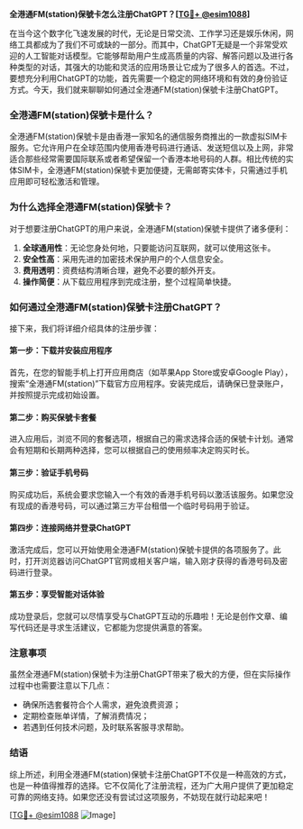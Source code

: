 **全港通FM(station)保號卡怎么注册ChatGPT？[[TG💪+ @esim1088](https://t.me/s/esim1088)]**

在当今这个数字化飞速发展的时代，无论是日常交流、工作学习还是娱乐休闲，网络工具都成为了我们不可或缺的一部分。而其中，ChatGPT无疑是一个非常受欢迎的人工智能对话模型。它能够帮助用户生成高质量的内容、解答问题以及进行各种类型的对话，其强大的功能和灵活的应用场景让它成为了很多人的首选。不过，要想充分利用ChatGPT的功能，首先需要一个稳定的网络环境和有效的身份验证方式。今天，我们就来聊聊如何通过全港通FM(station)保號卡注册ChatGPT。

### 全港通FM(station)保號卡是什么？

全港通FM(station)保號卡是由香港一家知名的通信服务商推出的一款虚拟SIM卡服务。它允许用户在全球范围内使用香港号码进行通话、发送短信以及上网，非常适合那些经常需要国际联系或者希望保留一个香港本地号码的人群。相比传统的实体SIM卡，全港通FM(station)保號卡更加便捷，无需邮寄实体卡，只需通过手机应用即可轻松激活和管理。

### 为什么选择全港通FM(station)保號卡？

对于想要注册ChatGPT的用户来说，全港通FM(station)保號卡提供了诸多便利：

1. **全球通用性**：无论您身处何地，只要能访问互联网，就可以使用这张卡。
2. **安全性高**：采用先进的加密技术保护用户的个人信息安全。
3. **费用透明**：资费结构清晰合理，避免不必要的额外开支。
4. **操作简便**：从下载应用程序到完成注册，整个过程简单快捷。

### 如何通过全港通FM(station)保號卡注册ChatGPT？

接下来，我们将详细介绍具体的注册步骤：

#### 第一步：下载并安装应用程序

首先，在您的智能手机上打开应用商店（如苹果App Store或安卓Google Play），搜索“全港通FM(station)”下载官方应用程序。安装完成后，请确保已登录账户，并按照提示完成初始设置。

#### 第二步：购买保號卡套餐

进入应用后，浏览不同的套餐选项，根据自己的需求选择合适的保號卡计划。通常会有短期和长期两种选择，您可以根据自己的使用频率决定购买时长。

#### 第三步：验证手机号码

购买成功后，系统会要求您输入一个有效的香港手机号码以激活该服务。如果您没有现成的香港号码，可以通过第三方平台租借一个临时号码用于验证。

#### 第四步：连接网络并登录ChatGPT

激活完成后，您可以开始使用全港通FM(station)保號卡提供的各项服务了。此时，打开浏览器访问ChatGPT官网或相关客户端，输入刚才获得的香港号码及密码进行登录。

#### 第五步：享受智能对话体验

成功登录后，您就可以尽情享受与ChatGPT互动的乐趣啦！无论是创作文章、编写代码还是寻求生活建议，它都能为您提供满意的答案。

### 注意事项

虽然全港通FM(station)保號卡为注册ChatGPT带来了极大的方便，但在实际操作过程中也需要注意以下几点：

- 确保所选套餐符合个人需求，避免浪费资源；
- 定期检查账单详情，了解消费情况；
- 若遇到任何技术问题，及时联系客服寻求帮助。

### 结语

综上所述，利用全港通FM(station)保號卡注册ChatGPT不仅是一种高效的方式，也是一种值得推荐的选择。它不仅简化了注册流程，还为广大用户提供了更加稳定可靠的网络支持。如果您还没有尝试过这项服务，不妨现在就行动起来吧！

[[TG💪+ @esim1088](https://t.me/s/esim1088) ![Image](https://i.postimg.cc/4NQfJmqS/Snipaste-2025-05-13-00-14-12.png)]